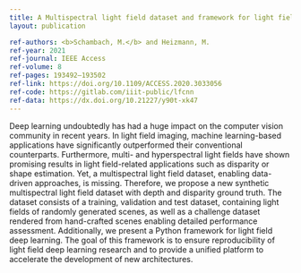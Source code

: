 ```yaml
---
title: A Multispectral light field dataset and framework for light field deep learning
layout: publication

ref-authors: <b>Schambach, M.</b> and Heizmann, M.
ref-year: 2021
ref-journal: IEEE Access
ref-volume: 8
ref-pages: 193492–193502
ref-link: https://doi.org/10.1109/ACCESS.2020.3033056
ref-code: https://gitlab.com/iiit-public/lfcnn
ref-data: https://dx.doi.org/10.21227/y90t-xk47
---
```


Deep learning undoubtedly has had a huge impact on the computer vision community in recent years. In light field imaging, machine learning-based applications have significantly outperformed their conventional counterparts. Furthermore, multi- and hyperspectral light fields have shown promising results in light field-related applications such as disparity or shape estimation. Yet, a multispectral light field dataset, enabling data-driven approaches, is missing. Therefore, we propose a new synthetic multispectral light field dataset with depth and disparity ground truth. The dataset consists of a training, validation and test dataset, containing light fields of randomly generated scenes, as well as a challenge dataset rendered from hand-crafted scenes enabling detailed performance assessment. Additionally, we present a Python framework for light field deep learning. The goal of this framework is to ensure reproducibility of light field deep learning research and to provide a unified platform to accelerate the development of new architectures.